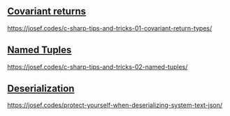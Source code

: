 ## [Covariant returns](https://josef.codes/c-sharp-tips-and-tricks-01-covariant-return-types/)
https://josef.codes/c-sharp-tips-and-tricks-01-covariant-return-types/

## [Named Tuples](https://josef.codes/c-sharp-tips-and-tricks-02-named-tuples/)
https://josef.codes/c-sharp-tips-and-tricks-02-named-tuples/

## [Deserialization](https://josef.codes/protect-yourself-when-deserializing-system-text-json/)
https://josef.codes/protect-yourself-when-deserializing-system-text-json/
